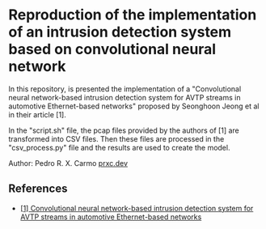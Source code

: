 
# Reproduction of the implementation of an intrusion detection system based on convolutional neural network

In this repository, is presented the implementation of a "Convolutional neural network-based intrusion detection system for AVTP streams in automotive Ethernet-based networks" proposed by Seonghoon Jeong et al in their article [1].

In the "script.sh" file, the pcap files provided by the authors of [1] are transformed into CSV files. Then these files are processed in the "csv_process.py" file and the results are used to create the model.

Author: Pedro R. X. Carmo [prxc.dev](https://prxc.dev/)

## References

 - [[1] Convolutional neural network-based intrusion detection system for AVTP streams in automotive Ethernet-based networks](https://doi.org/10.1016/j.vehcom.2021.100338)


